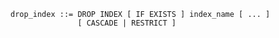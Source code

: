 ```output.ebnf
drop_index ::= DROP INDEX [ IF EXISTS ] index_name [ ... ] 
               [ CASCADE | RESTRICT ]
```
